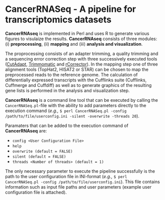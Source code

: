 # CancerRNASeq - A pipeline for transcriptomics datasets

**CancerRNAseq** is implemented in Perl and uses R to generate various figures to visulaize the results.
**CancerRNAseq** consists of three modules: (i) **preprocessing**, (ii) **mapping** and (iii) **analysis and visualization**.

The proprocessing consists of an adapter trimming, a quality trimming and a sequencing error correction step with three successively executed tools ([CutAdapt](http://cutadapt.readthedocs.io/en/stable/index.html), [Trimmomatic](http://www.usadellab.org/cms/index.php?page=trimmomatic) and [rCorrector](mourisl/Rcorrector)). In the mapping step one of three alignment tools (TopHat2, HISAT2 or STAR) can be chosen to map the preprocessed reads to the reference genome. The calculation of differentially expressed transcripts with the Cufflinks suite (Cufflinks, Cuffmerge and Cuffdiff) as well as to generate graphics of the resulting gene lists is performed in the analysis and visualization step. 

**CancerRNAseq** is a command line tool that can be executed by calling the `CancerRNASeq.pl`-file with the ability to add parameters directly to the execution command (*e.g.,* `$ perl CancerRNASeq.pl -config /path/to/file/userconfig.ini -silent -overwrite -threads 20`).

Paramaters that can be added to the execution command of **CancerRNAseq** are:

* `config <User Configuration File>`
* `help`
* `overwrite (default = FALSE)`
* `silent (default = FALSE)`
* `threads <Number of threads> (default = 1)`

The only necessary parameter to execute the pipeline successfully is the path to the user configuration file in INI-format (*e.g.,* `$ perl CancerRNASeq.pl -config /path/to/file/userconfig.ini`). This file contains information such as input file paths and user parameters (example user configuration file is attached).
